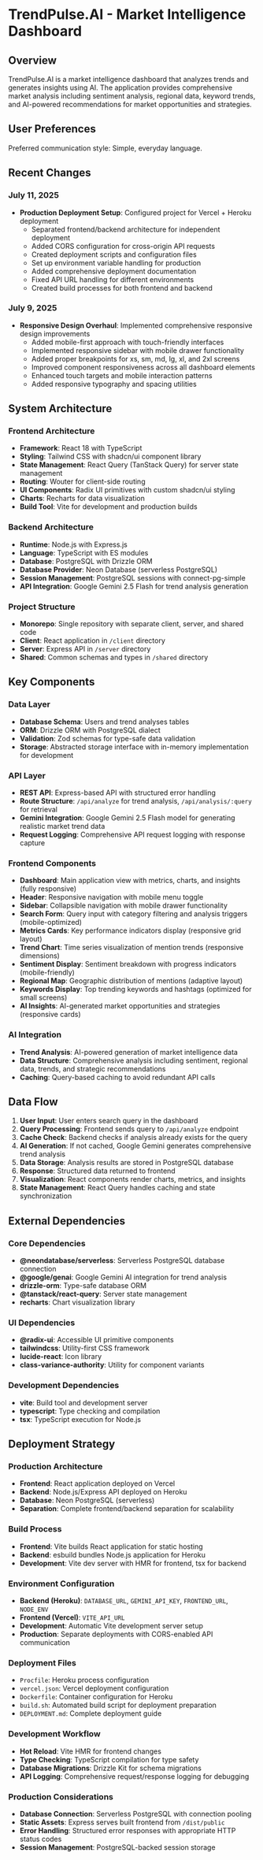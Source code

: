 # TrendPulse.AI - Market Intelligence Dashboard

## Overview

TrendPulse.AI is a market intelligence dashboard that analyzes trends and generates insights using AI. The application provides comprehensive market analysis including sentiment analysis, regional data, keyword trends, and AI-powered recommendations for market opportunities and strategies.

## User Preferences

Preferred communication style: Simple, everyday language.

## Recent Changes

### July 11, 2025
- **Production Deployment Setup**: Configured project for Vercel + Heroku deployment
  - Separated frontend/backend architecture for independent deployment
  - Added CORS configuration for cross-origin API requests
  - Created deployment scripts and configuration files
  - Set up environment variable handling for production
  - Added comprehensive deployment documentation
  - Fixed API URL handling for different environments
  - Created build processes for both frontend and backend

### July 9, 2025
- **Responsive Design Overhaul**: Implemented comprehensive responsive design improvements
  - Added mobile-first approach with touch-friendly interfaces
  - Implemented responsive sidebar with mobile drawer functionality
  - Added proper breakpoints for xs, sm, md, lg, xl, and 2xl screens
  - Improved component responsiveness across all dashboard elements
  - Enhanced touch targets and mobile interaction patterns
  - Added responsive typography and spacing utilities

## System Architecture

### Frontend Architecture
- **Framework**: React 18 with TypeScript
- **Styling**: Tailwind CSS with shadcn/ui component library
- **State Management**: React Query (TanStack Query) for server state management
- **Routing**: Wouter for client-side routing
- **UI Components**: Radix UI primitives with custom shadcn/ui styling
- **Charts**: Recharts for data visualization
- **Build Tool**: Vite for development and production builds

### Backend Architecture
- **Runtime**: Node.js with Express.js
- **Language**: TypeScript with ES modules
- **Database**: PostgreSQL with Drizzle ORM
- **Database Provider**: Neon Database (serverless PostgreSQL)
- **Session Management**: PostgreSQL sessions with connect-pg-simple
- **API Integration**: Google Gemini 2.5 Flash for trend analysis generation

### Project Structure
- **Monorepo**: Single repository with separate client, server, and shared code
- **Client**: React application in `/client` directory
- **Server**: Express API in `/server` directory
- **Shared**: Common schemas and types in `/shared` directory

## Key Components

### Data Layer
- **Database Schema**: Users and trend analyses tables
- **ORM**: Drizzle ORM with PostgreSQL dialect
- **Validation**: Zod schemas for type-safe data validation
- **Storage**: Abstracted storage interface with in-memory implementation for development

### API Layer
- **REST API**: Express-based API with structured error handling
- **Route Structure**: `/api/analyze` for trend analysis, `/api/analysis/:query` for retrieval
- **Gemini Integration**: Google Gemini 2.5 Flash model for generating realistic market trend data
- **Request Logging**: Comprehensive API request logging with response capture

### Frontend Components
- **Dashboard**: Main application view with metrics, charts, and insights (fully responsive)
- **Header**: Responsive navigation with mobile menu toggle
- **Sidebar**: Collapsible navigation with mobile drawer functionality
- **Search Form**: Query input with category filtering and analysis triggers (mobile-optimized)
- **Metrics Cards**: Key performance indicators display (responsive grid layout)
- **Trend Chart**: Time series visualization of mention trends (responsive dimensions)
- **Sentiment Display**: Sentiment breakdown with progress indicators (mobile-friendly)
- **Regional Map**: Geographic distribution of mentions (adaptive layout)
- **Keywords Display**: Top trending keywords and hashtags (optimized for small screens)
- **AI Insights**: AI-generated market opportunities and strategies (responsive cards)

### AI Integration
- **Trend Analysis**: AI-powered generation of market intelligence data
- **Data Structure**: Comprehensive analysis including sentiment, regional data, trends, and strategic recommendations
- **Caching**: Query-based caching to avoid redundant API calls

## Data Flow

1. **User Input**: User enters search query in the dashboard
2. **Query Processing**: Frontend sends query to `/api/analyze` endpoint
3. **Cache Check**: Backend checks if analysis already exists for the query
4. **AI Generation**: If not cached, Google Gemini generates comprehensive trend analysis
5. **Data Storage**: Analysis results are stored in PostgreSQL database
6. **Response**: Structured data returned to frontend
7. **Visualization**: React components render charts, metrics, and insights
8. **State Management**: React Query handles caching and state synchronization

## External Dependencies

### Core Dependencies
- **@neondatabase/serverless**: Serverless PostgreSQL database connection
- **@google/genai**: Google Gemini AI integration for trend analysis
- **drizzle-orm**: Type-safe database ORM
- **@tanstack/react-query**: Server state management
- **recharts**: Chart visualization library

### UI Dependencies
- **@radix-ui**: Accessible UI primitive components
- **tailwindcss**: Utility-first CSS framework
- **lucide-react**: Icon library
- **class-variance-authority**: Utility for component variants

### Development Dependencies
- **vite**: Build tool and development server
- **typescript**: Type checking and compilation
- **tsx**: TypeScript execution for Node.js

## Deployment Strategy

### Production Architecture
- **Frontend**: React application deployed on Vercel
- **Backend**: Node.js/Express API deployed on Heroku
- **Database**: Neon PostgreSQL (serverless)
- **Separation**: Complete frontend/backend separation for scalability

### Build Process
- **Frontend**: Vite builds React application for static hosting
- **Backend**: esbuild bundles Node.js application for Heroku
- **Development**: Vite dev server with HMR for frontend, tsx for backend

### Environment Configuration
- **Backend (Heroku)**: `DATABASE_URL`, `GEMINI_API_KEY`, `FRONTEND_URL`, `NODE_ENV`
- **Frontend (Vercel)**: `VITE_API_URL`
- **Development**: Automatic Vite development server setup
- **Production**: Separate deployments with CORS-enabled API communication

### Deployment Files
- `Procfile`: Heroku process configuration
- `vercel.json`: Vercel deployment configuration
- `Dockerfile`: Container configuration for Heroku
- `build.sh`: Automated build script for deployment preparation
- `DEPLOYMENT.md`: Complete deployment guide

### Development Workflow
- **Hot Reload**: Vite HMR for frontend changes
- **Type Checking**: TypeScript compilation for type safety
- **Database Migrations**: Drizzle Kit for schema migrations
- **API Logging**: Comprehensive request/response logging for debugging

### Production Considerations
- **Database Connection**: Serverless PostgreSQL with connection pooling
- **Static Assets**: Express serves built frontend from `/dist/public`
- **Error Handling**: Structured error responses with appropriate HTTP status codes
- **Session Management**: PostgreSQL-backed session storage